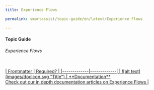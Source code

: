 ```yaml
---
title: Experience Flows

permalink: smartassist/topic-guide/en/latest/Experience Flows

---
```

#### Topic Guide
###### Experience Flows


<br />
<a class="doc-link" target="_blank" href="https://docs.kore.ai/smartassist/experience-flows/flow-designer/">
| Frontmatter | Required? |
|-------------|-------------|
| ![alt text](images/docIcon.svg "Title") | **Documentation**  <br /> Check out our in depth documentation articles on Experience Flows | 
</a>
